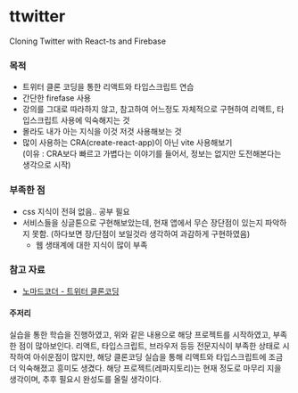 # ttwitter
Cloning Twitter with React-ts and Firebase

### 목적
- 트위터 클론 코딩을 통한 리액트와 타입스크립트 연습
- 간단한 firefase 사용
- 강의를 그대로 따라하지 않고, 참고하여 어느정도 자체적으로 구현하여 리액트, 타입스크립트 사용에 익숙해지는 것
- 몰라도 내가 아는 지식을 이것 저것 사용해보는 것
- 많이 사용하는 CRA(create-react-app)이 아닌 vite 사용해보기 <br>(이유 : CRA보다 빠르고 가볍다는 이야기를 들어서, 정보는 없지만 도전해본다는 생각으로 시작)


### 부족한 점
 - css 지식이 전혀 없음.. 공부 필요
 - 서비스들을 싱글톤으로 구현해보았는데, 현재 앱에서 무슨 장단점이 있는지 파악하지 못함. (하다보면 장/단점이 보일것라 생각하여 과감하게 구현하였음)
   - 웹 생태계에 대한 지식이 많이 부족
  
### 참고 자료
 - [노마드코더 - 트위터 클론코딩](https://nomadcoders.co/nwitter?gad=1&gclid=Cj0KCQjwoK2mBhDzARIsADGbjepyWnMrSkHr8-DZTu7uzpDfcUfjPiLoPJKS2i_8p0Ny-UDGTkXLurAaAhJ0EALw_wcB)

#### 주저리
실습을 통한 학습을 진행하였고, 위와 같은 내용으로 해당 프로젝트를 시작하였고, 부족한 점이 많아보인다.
리액트, 타입스크립트, 브라우저 등등 전문지식이 부족한 상태로 시작하여 아쉬운점이 많지만, 해당 클론코딩 실습을 통해 리액트와 타입스크립트에 조금 더 익숙해졌고 흥미도 생겼다.
해당 프로젝트(레파지토리)는 현재 정도로 마무리 지을 생각이며, 추후 필요시 완성도를 올릴 생각이다.
